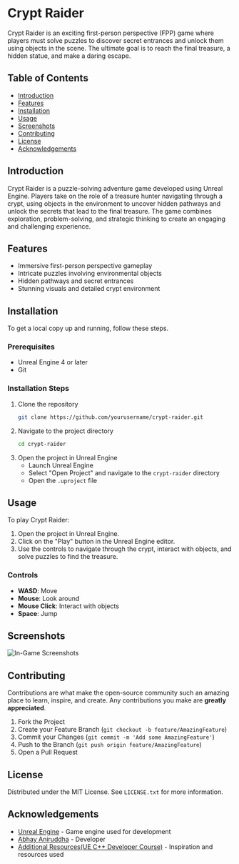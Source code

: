 # Crypt Raider

Crypt Raider is an exciting first-person perspective (FPP) game where players must solve puzzles to discover secret entrances and unlock them using objects in the scene. The ultimate goal is to reach the final treasure, a hidden statue, and make a daring escape.

## Table of Contents
- [Introduction](#introduction)
- [Features](#features)
- [Installation](#installation)
- [Usage](#usage)
- [Screenshots](#screenshots)
- [Contributing](#contributing)
- [License](#license)
- [Acknowledgements](#acknowledgements)

## Introduction
Crypt Raider is a puzzle-solving adventure game developed using Unreal Engine. Players take on the role of a treasure hunter navigating through a crypt, using objects in the environment to uncover hidden pathways and unlock the secrets that lead to the final treasure. The game combines exploration, problem-solving, and strategic thinking to create an engaging and challenging experience.

## Features
- Immersive first-person perspective gameplay
- Intricate puzzles involving environmental objects
- Hidden pathways and secret entrances
- Stunning visuals and detailed crypt environment

## Installation
To get a local copy up and running, follow these steps.

### Prerequisites
- Unreal Engine 4 or later
- Git

### Installation Steps
1. Clone the repository
    ```sh
    git clone https://github.com/yourusername/crypt-raider.git
    ```
2. Navigate to the project directory
    ```sh
    cd crypt-raider
    ```
3. Open the project in Unreal Engine
    - Launch Unreal Engine
    - Select "Open Project" and navigate to the `crypt-raider` directory
    - Open the `.uproject` file

## Usage
To play Crypt Raider:
1. Open the project in Unreal Engine.
2. Click on the "Play" button in the Unreal Engine editor.
3. Use the controls to navigate through the crypt, interact with objects, and solve puzzles to find the treasure.

### Controls
- **WASD**: Move
- **Mouse**: Look around
- **Mouse Click**: Interact with objects
- **Space**: Jump

## Screenshots
![In-Game Screenshots](https://drive.google.com/uc?export=view&id=1tWklA426EXpdyZfnRRDTQdRsHMsc8rTE)


## Contributing
Contributions are what make the open-source community such an amazing place to learn, inspire, and create. Any contributions you make are **greatly appreciated**.

1. Fork the Project
2. Create your Feature Branch (`git checkout -b feature/AmazingFeature`)
3. Commit your Changes (`git commit -m 'Add some AmazingFeature'`)
4. Push to the Branch (`git push origin feature/AmazingFeature`)
5. Open a Pull Request

## License
Distributed under the MIT License. See `LICENSE.txt` for more information.

## Acknowledgements
- [Unreal Engine](https://www.unrealengine.com/) - Game engine used for development
- [Abhay Aniruddha](https://github.com/AbhayAniruddha) - Developer
- [Additional Resources(UE C++ Developer Course)]([https://example.com](https://www.udemy.com/course/unrealcourse)) - Inspiration and resources used
